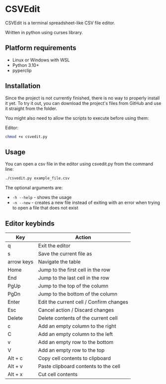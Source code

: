 # CSVEdit

CSVEdit is a terminal spreadsheet-like CSV file editor.

Written in python using curses library.

## Platform requirements

- Linux or Windows with WSL
- Python 3.10+
- pyperclip

## Installation

Since the project is not currently finished, there is no way to properly install it yet.
To try it out, you can download the project's files from GitHub and use it straight from the folder.

You might also need to allow the scripts to execute before using them:

Editor:

```bash
chmod +x csvedit.py
```

## Usage

You can open a csv file in the editor using csvedit.py from the command line:

```bash
./csvedit.py example_file.csv
```

The optional arguments are:

- `-h --help` - shows the usage
- `-n --new` - creates a new file instead of exiting with an error when trying to open a file that does not exist

## Editor keybinds

| Key        | Action                                  |
| ---------- | --------------------------------------- |
| q          | Exit the editor                         |
| s          | Save the current file as                |
| arrow keys | Navigate the table                      |
| Home       | Jump to the first cell in the row       |
| End        | Jump to the last cell in the row        |
| PgUp       | Jump to the top of the column           |
| PgDn       | Jump to the bottom of the column        |
| Enter      | Edit the current cell / Confirm changes |
| Esc        | Cancel action / Discard changes         |
| Delete     | Delete contents of the current cell     |
| c          | Add an empty column to the right        |
| C          | Add an empty column to the left         |
| v          | Add an empty row to the bottom          |
| V          | Add an empty row to the top             |
| Alt + c    | Copy cell contents to clipboard         |
| Alt + v    | Paste clipboard contents to the cell    |
| Alt + x    | Cut cell contents                       |
